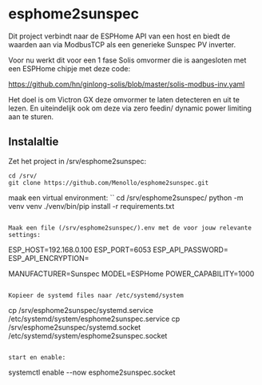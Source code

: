 # esphome2sunspec

Dit project verbindt naar de ESPHome API van een host
en biedt de waarden aan via ModbusTCP als een generieke
Sunspec PV inverter.

Voor nu werkt dit voor een 1 fase Solis omvormer die is aangesloten
met een ESPHome chipje met deze code:

https://github.com/hn/ginlong-solis/blob/master/solis-modbus-inv.yaml

Het doel is om Victron GX deze omvormer te laten detecteren
en uit te lezen.
En uiteindelijk ook om deze via zero feedin/ dynamic power limiting
aan te sturen.

## Instalaltie

Zet het project in /srv/esphome2sunspec:

```
cd /srv/
git clone https://github.com/Menollo/esphome2sunspec.git
```

maak een virtual environment:
``
cd /srv/esphome2sunspec/
python -m venv venv
./venv/bin/pip install -r requirements.txt
```

Maak een file (/srv/esphome2sunspec/).env met de voor jouw relevante settings:

```
ESP_HOST=192.168.0.100
ESP_PORT=6053
ESP_API_PASSWORD=
ESP_API_ENCRYPTION=

MANUFACTURER=Sunspec
MODEL=ESPHome
POWER_CAPABILITY=1000
```

Kopieer de systemd files naar /etc/systemd/system
```
cp /srv/esphome2sunspec/systemd.service /etc/systemd/system/esphome2sunspec.service
cp /srv/esphome2sunspec/systemd.socket /etc/systemd/system/esphome2sunspec.socket
```

start en enable:
```
systemctl enable --now esphome2sunspec.socket
```
